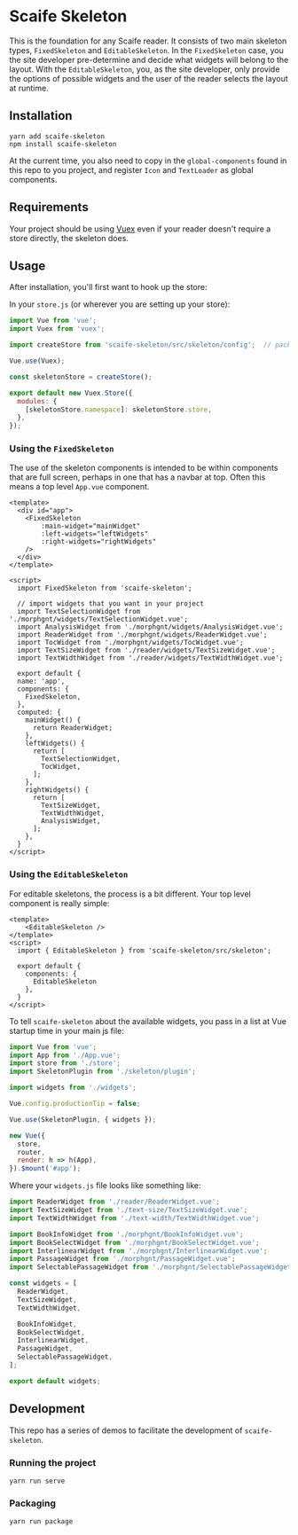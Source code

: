 # Scaife Skeleton

This is the foundation for any Scaife reader.  It consists of two main skeleton
types, `FixedSkeleton` and `EditableSkeleton`.  In the `FixedSkeleton` case, you
the site developer pre-determine and decide what widgets will belong to the
layout.  With the `EditableSkeleton`, you, as the site developer, only provide
the options of possible widgets and the user of the reader selects the layout
at runtime.

## Installation

```
yarn add scaife-skeleton
npm install scaife-skeleton
```

At the current time, you also need to copy in the `global-components` found in
this repo to you project, and register `Icon` and `TextLoader` as global
components.

## Requirements

Your project should be using [Vuex](https://vuex.vuejs.org) even if your reader
doesn't require a store directly, the skeleton does.

## Usage

After installation, you'll first want to hook up the store:

In your `store.js` (or wherever you are setting up your store):

```js
import Vue from 'vue';
import Vuex from 'vuex';

import createStore from 'scaife-skeleton/src/skeleton/config';  // packaging issue

Vue.use(Vuex);

const skeletonStore = createStore();

export default new Vuex.Store({
  modules: {
    [skeletonStore.namespace]: skeletonStore.store,
  },
});
```

### Using the `FixedSkeleton`

The use of the skeleton components is intended to be within components that are
full screen, perhaps in one that has a navbar at top.  Often this means a top
level `App.vue` component.

```vue
<template>
  <div id="app">
    <FixedSkeleton
        :main-widget="mainWidget"
        :left-widgets="leftWidgets"
        :right-widgets="rightWidgets"
    />
  </div>
</template>

<script>
  import FixedSkeleton from 'scaife-skeleton';

  // import widgets that you want in your project
  import TextSelectionWidget from './morphgnt/widgets/TextSelectionWidget.vue';
  import AnalysisWidget from './morphgnt/widgets/AnalysisWidget.vue';
  import ReaderWidget from './morphgnt/widgets/ReaderWidget.vue';
  import TocWidget from './morphgnt/widgets/TocWidget.vue';
  import TextSizeWidget from './reader/widgets/TextSizeWidget.vue';
  import TextWidthWidget from './reader/widgets/TextWidthWidget.vue';

  export default {
  name: 'app',
  components: {
    FixedSkeleton,
  },
  computed: {
    mainWidget() {
      return ReaderWidget;
    },
    leftWidgets() {
      return [
        TextSelectionWidget,
        TocWidget,
      ];
    },
    rightWidgets() {
      return [
        TextSizeWidget,
        TextWidthWidget,
        AnalysisWidget,
      ];
    },
  }
</script>
```

### Using the `EditableSkeleton`

For editable skeletons, the process is a bit different.  Your top level
component is really simple:

```vue
<template>
    <EditableSkeleton />
</template>
<script>
  import { EditableSkeleton } from 'scaife-skeleton/src/skeleton';

  export default {
    components: {
      EditableSkeleton
    },
  }
</script>
```

To tell `scaife-skeleton` about the available widgets, you pass in a list at
Vue startup time in your main js file:

```js
import Vue from 'vue';
import App from './App.vue';
import store from './store';
import SkeletonPlugin from './skeleton/plugin';

import widgets from './widgets';

Vue.config.productionTip = false;

Vue.use(SkeletonPlugin, { widgets });

new Vue({
  store,
  router,
  render: h => h(App),
}).$mount('#app');
```

Where your `widgets.js` file looks like something like:

```js
import ReaderWidget from './reader/ReaderWidget.vue';
import TextSizeWidget from './text-size/TextSizeWidget.vue';
import TextWidthWidget from './text-width/TextWidthWidget.vue';

import BookInfoWidget from './morphgnt/BookInfoWidget.vue';
import BookSelectWidget from './morphgnt/BookSelectWidget.vue';
import InterlinearWidget from './morphgnt/InterlinearWidget.vue';
import PassageWidget from './morphgnt/PassageWidget.vue';
import SelectablePassageWidget from './morphgnt/SelectablePassageWidget.vue';

const widgets = [
  ReaderWidget,
  TextSizeWidget,
  TextWidthWidget,

  BookInfoWidget,
  BookSelectWidget,
  InterlinearWidget,
  PassageWidget,
  SelectablePassageWidget,
];

export default widgets;
```

## Development

This repo has a series of demos to facilitate the development of `scaife-skeleton`.

### Running the project

```
yarn run serve
```

### Packaging

```
yarn run package
```
